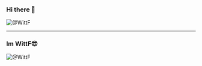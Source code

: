 ### Hi there 👋

<img src="https://count.getloli.com/get/@WittF?theme=rule34" alt="@WittF" /> 

---
### Im WittF😎
<img src="https://readme-stats-github-olive.vercel.app/api?username=WittF&cc=FFFFFF&tc=808080&ic=000000&bc=FFFFFF" alt="@WittF" /> 
